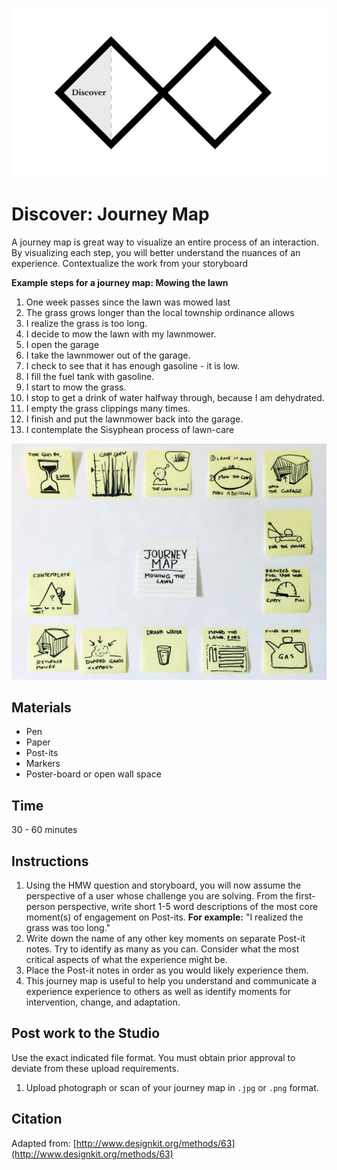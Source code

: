![Double Diamond Discover Phase graphic](/assets/dd-process-discover-1200px@2x.png)

# Discover: Journey Map

A journey map is great way to visualize an entire process of an interaction. By visualizing each step, you will better understand the nuances of an experience. Contextualize the work from your storyboard

**Example steps for a journey map: Mowing the lawn**

1. One week passes since the lawn was mowed last
2. The grass grows longer than the local township ordinance allows
3. I realize the grass is too long.
4. I decide to mow the lawn with my lawnmower.
5. I open the garage
6. I take the lawnmower out of the garage.
7. I check to see that it has enough gasoline - it is low.
8. I fill the fuel tank with gasoline.
9. I start to mow the grass.
10. I stop to get a drink of water halfway through, because I am dehydrated.
11. I empty the grass clippings many times.
12. I finish and put the lawnmower back into the garage.
13. I contemplate the Sisyphean process of lawn-care

![Photo of journey map for mowing a lawn](/assets/journey-map-post-its.jpg)

## Materials

* Pen
* Paper
* Post-its
* Markers
* Poster-board or open wall space

## Time

30 - 60 minutes

## Instructions

1. Using the HMW question and storyboard, you will now assume the perspective of a user whose challenge you are solving. From the first-person perspective, write short 1-5 word descriptions of the most core moment\(s\) of engagement on Post-its. **For example:** "I realized the grass was too long."
3. Write down the name of any other key moments on separate Post-it notes. Try to identify as many as you can. Consider what the most critical aspects of what the experience might be. 
4. Place the Post-it notes in order as you would likely experience them.
5. This journey map is useful to help you understand and communicate a experience experience to others as well as identify moments for intervention, change, and adaptation.

## Post work to the Studio

Use the exact indicated file format. You must obtain prior approval to deviate from these upload requirements.

1. Upload photograph or scan of your journey map in `.jpg` or `.png` format.

## Citation

Adapted from: [http://www.designkit.org/methods/63](http://www.designkit.org/methods/63)

